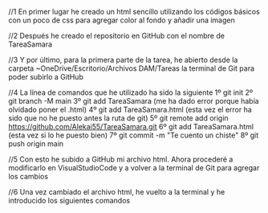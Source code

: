 //1 En primer lugar he creado un html sencillo utilizando los códigos básicos con un poco
de css para agregar color al fondo y añadir una imagen

//2 Después he creado el repositorio en GitHub con el nombre de TareaSamara

//3 Y por último, para la primera parte de la tarea, he abierto desde la carpeta 
~OneDrive/Escritorio/Archivos DAM/Tareas la terminal de Git para poder subirlo a GitHub

//4 La línea de comandos que he utilizado ha sido la siguiente
1º git init
2º git branch -M main
3º git add TareaSamara (me ha dado error porque había olvidado poner el .html)
4º git add TareaSamara.html (esta vez el error ha sido que no he puesto antes la ruta de git)
5º git remote add origin https://github.com/Alekai55/TareaSamara.git
6º git add TareaSamara.html (esta vez si lo he puesto bien)
7º git commit -m "Te cuento un chiste"
8º git push origin main

//5 Con esto he subido a GitHub mi archivo html. Ahora procederé a modificarlo en VisualStudioCode
y a volver a la terminal de Git para agregar los cambios

//6 Una vez cambiado el archivo html, he vuelto a la terminal y he introducido los siguientes comandos
